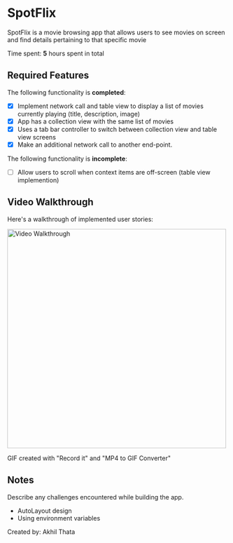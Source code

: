 # SpotFlix

SpotFlix is a movie browsing app that allows users to see movies on screen and find details pertaining to that specific movie

Time spent: **5** hours spent in total

## Required Features

The following functionality is **completed**:
- [x] Implement network call and table view to display a list of movies currently playing (title, description, image)
- [x] App has a collection view with the same list of movies
- [x] Uses a tab bar controller to switch between collection view and table view screens
- [x] Make an additional network call to another end-point.	

The following functionality is **incomplete**:
- [ ] Allow users to scroll when context items are off-screen (table view implemention)

## Video Walkthrough

Here's a walkthrough of implemented user stories:

<img src='Spotflix.gif' title='Video Walkthrough' width='500px' alt='Video Walkthrough' />

<!-- Replace this with whatever GIF tool you used! -->
GIF created with "Record it" and "MP4 to GIF Converter"
<!-- Recommended tools:
[Kap](https://getkap.co/) for macOS
[ScreenToGif](https://www.screentogif.com/) for Windows
[peek](https://github.com/phw/peek) for Linux. -->

## Notes

Describe any challenges encountered while building the app.
- AutoLayout design
- Using environment variables

Created by: Akhil Thata

